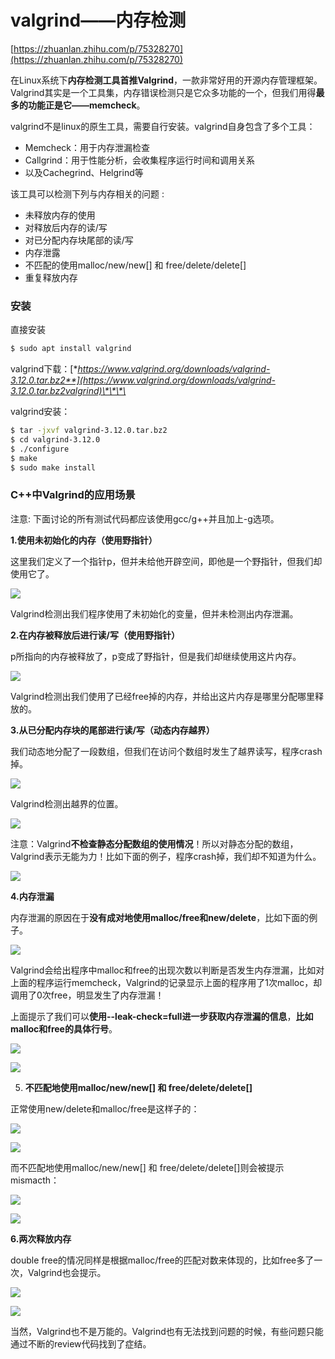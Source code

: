 # valgrind——内存检测

[https://zhuanlan.zhihu.com/p/75328270](https://zhuanlan.zhihu.com/p/75328270)

在Linux系统下**内存检测工具首推Valgrind**，一款非常好用的开源内存管理框架。Valgrind其实是一个工具集，内存错误检测只是它众多功能的一个，但我们用得**最多的功能正是它——memcheck**。

valgrind不是linux的原生工具，需要自行安装。valgrind自身包含了多个工具：

* Memcheck：用于内存泄漏检查
* Callgrind：用于性能分析，会收集程序运行时间和调用关系
* 以及Cachegrind、Helgrind等

该工具可以检测下列与内存相关的问题 :

* 未释放内存的使用
* 对释放后内存的读/写
* 对已分配内存块尾部的读/写
* 内存泄露
* 不匹配的使用malloc/new/new\[\] 和 free/delete/delete\[\]
* 重复释放内存

### **安装**

直接安装

```bash
$ sudo apt install valgrind
```

valgrind下载：[**https://www.valgrind.org/downloads/valgrind-3.12.0.tar.bz2**](https://www.valgrind.org/downloads/valgrind-3.12.0.tar.bz2valgrind)\*\*\*\*

valgrind安装：

```bash
$ tar -jxvf valgrind-3.12.0.tar.bz2
$ cd valgrind-3.12.0
$ ./configure
$ make
$ sudo make install
```

### **C++中Valgrind的应用场景**

注意: 下面讨论的所有测试代码都应该使用gcc/g++并且加上-g选项。

**1.使用未初始化的内存（使用野指针）**

这里我们定义了一个指针p，但并未给他开辟空间，即他是一个野指针，但我们却使用它了。

![](../.gitbook/assets/valgrind1.jpg)

Valgrind检测出我们程序使用了未初始化的变量，但并未检测出内存泄漏。



**2.在内存被释放后进行读/写（使用野指针）**

p所指向的内存被释放了，p变成了野指针，但是我们却继续使用这片内存。

![](../.gitbook/assets/valgrind2.jpg)

Valgrind检测出我们使用了已经free掉的内存，并给出这片内存是哪里分配哪里释放的。

**3.从已分配内存块的尾部进行读/写（动态内存越界）**

我们动态地分配了一段数组，但我们在访问个数组时发生了越界读写，程序crash掉。

![](../.gitbook/assets/valgrind3.jpg)

Valgrind检测出越界的位置。

![](../.gitbook/assets/valgrind4.jpg)

注意：Valgrind**不检查静态分配数组的使用情况**！所以对静态分配的数组，Valgrind表示无能为力！比如下面的例子，程序crash掉，我们却不知道为什么。

![](../.gitbook/assets/valgrind5.jpg)

**4.内存泄漏**

内存泄漏的原因在于**没有成对地使用malloc/free和new/delete**，比如下面的例子。

![](../.gitbook/assets/valgrind6.jpg)

Valgrind会给出程序中malloc和free的出现次数以判断是否发生内存泄漏，比如对上面的程序运行memcheck，Valgrind的记录显示上面的程序用了1次malloc，却调用了0次free，明显发生了内存泄漏！

上面提示了我们可以**使用--leak-check=full进一步获取内存泄漏的信息**，**比如malloc和free的具体行号**。

![](../.gitbook/assets/valgrind7.jpg)

![](../.gitbook/assets/valgrind8.jpg)

5. **不匹配地使用malloc/new/new\[\] 和 free/delete/delete\[\]**

正常使用new/delete和malloc/free是这样子的：

![](../.gitbook/assets/valgrind9.jpg)

![](../.gitbook/assets/valgrind10.jpg)

而不匹配地使用malloc/new/new\[\] 和 free/delete/delete\[\]则会被提示mismacth：

![](../.gitbook/assets/valgrind11.jpg)

![](../.gitbook/assets/valgrind12.jpg)

**6.两次释放内存**

double free的情况同样是根据malloc/free的匹配对数来体现的，比如free多了一次，Valgrind也会提示。

![](../.gitbook/assets/valgrind13.jpg)

![](../.gitbook/assets/valgrind14.jpg)

当然，Valgrind也不是万能的。Valgrind也有无法找到问题的时候，有些问题只能通过不断的review代码找到了症结。


